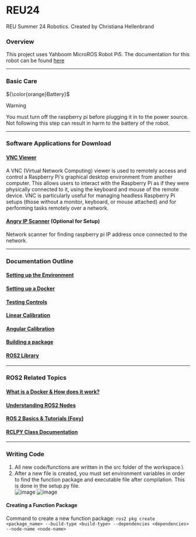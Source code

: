 # REU24
REU Summer 24 Robotics. Created by Christiana Hellenbrand

### Overview
This project uses Yahboom MicroROS Robot Pi5. The documentation for this robot can be found [here](http://www.yahboom.net/study/MicroROS-Pi5)

---
### Basic Care
${\color{orange}Battery}$
> [!WARNING]  
> You must turn off the raspberry pi before plugging it in to the power source. Not following this step can result in harm to the battery of the robot.
---
### Software Applications for Download
#### [VNC Viewer](https://www.realvnc.com/en/connect/download/viewer/raspberrypi/?lai_sr=5-9&lai_sl=l)
A VNC (Virtual Network Computing) viewer is used to remotely access and control a Raspberry Pi's graphical desktop environment from another computer. This allows users to interact with the Raspberry Pi as if they were physically connected to it, using the keyboard and mouse of the remote device. VNC is particularly useful for managing headless Raspberry Pi setups (those without a monitor, keyboard, or mouse attached) and for performing tasks remotely over a network.
#### [Angry IP Scanner](https://angryip.org/) (Optional for Setup)
Network scanner for finding raspberry pi IP address once connected to the network.

---
### Documentation Outline
#### [Setting up the Environment]() 
#### [Setting up a Docker](docker_setup.md) 
#### [Testing Controls]()
#### [Linear Calibration]() 
#### [Angular Calibration]() 
#### [Building a package]() 
#### [ROS2 Library]() 

---
### ROS2 Related Topics
#### [What is a Docker & How does it work?](http://www.yahboom.net/public/upload/upload-html/1687333441/5%E3%80%81Enter%20the%20bot's%20docker%20container.html)
#### [Understanding ROS2 Nodes](https://docs.ros.org/en/foxy/Tutorials/Beginner-CLI-Tools/Understanding-ROS2-Nodes/Understanding-ROS2-Nodes.html)
#### [ROS 2 Basics & Tutorials (Foxy)](https://docs.ros.org/en/foxy/Tutorials/Beginner-Client-Libraries.html)
#### [RCLPY Class Documentation](https://docs.ros2.org/foxy/api/rclpy/api.html)

---
### Writing Code
1. All new code/functions are written in the src folder of the workspace.\
2. After a new file is created, you must set environment variables in order to find the function package and executable file after compilation. This is done in the setup.py file.\
![image](https://github.com/ChristianaMH/REU24/assets/106120377/bd2910a7-e3af-4797-972d-61f8642e6982)
![image](https://github.com/ChristianaMH/REU24/assets/106120377/bd2910a7-e3af-4797-972d-61f8642e6982)

#### Creating a Function Package
Command to create a new function package: ```ros2 pkg create <package_name> --build-type <build-type> --dependencies <dependencies> --node-name <node-name>```
